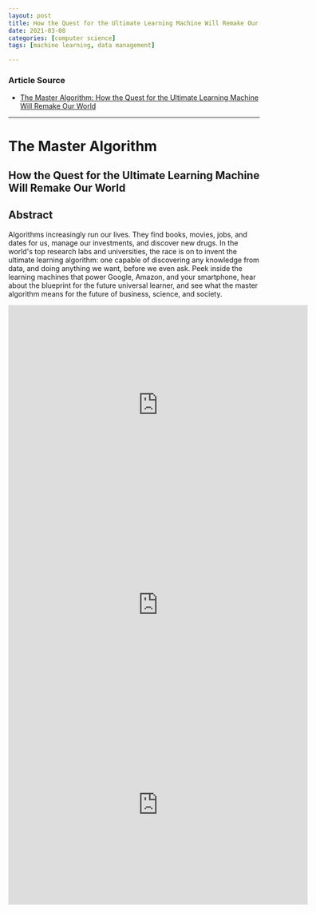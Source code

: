 ```yaml
---
layout: post
title: How the Quest for the Ultimate Learning Machine Will Remake Our World 
date: 2021-03-08
categories: [computer science]
tags: [machine learning, data management]

---
```


### Article Source

* [The Master Algorithm: How the Quest for the Ultimate Learning Machine Will Remake Our World](https://www.youtube.com/watch?v=8Ppqep-KAYI&t=2810s)

---

# The Master Algorithm
## How the Quest for the Ultimate Learning Machine Will Remake Our World

## Abstract

Algorithms increasingly run our lives. They find books, movies, jobs, and dates for us, manage our investments, and discover new drugs. In the world's top research labs and universities, the race is on to invent the ultimate learning algorithm: one capable of discovering any knowledge from data, and doing anything we want, before we even ask. Peek inside the learning machines that power Google, Amazon, and your smartphone, hear about the blueprint for the future universal learner, and see what the master algorithm means for the future of business, science, and society.


<iframe width="600" height="400" src="https://www.youtube.com/embed/8Ppqep-KAYI" frameborder="0" allow="accelerometer; autoplay; clipboard-write; encrypted-media; gyroscope; picture-in-picture" allowfullscreen></iframe>


<iframe width="600" height="400" src="https://www.youtube.com/embed/B8J4uefCQMc" frameborder="0" allow="accelerometer; autoplay; clipboard-write; encrypted-media; gyroscope; picture-in-picture" allowfullscreen></iframe>

<iframe width="600" height="400" src="https://www.youtube.com/embed/qIZ5PXLVZfo" frameborder="0" allow="accelerometer; autoplay; clipboard-write; encrypted-media; gyroscope; picture-in-picture" allowfullscreen></iframe>
